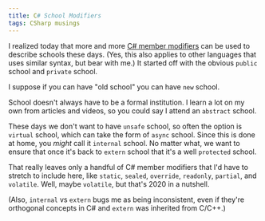 ```yaml
---
title: C# School Modifiers
tags: CSharp musings
---
```


I realized today that more and more [C# member modifiers](https://docs.microsoft.com/en-us/dotnet/csharp/language-reference/keywords/) can be used to describe schools these days. (Yes, this also applies to other languages that uses similar syntax, but bear with me.) It started off with the obvious `public` school and `private` school.

<!--more-->

I suppose if you can have "old school" you can have `new` school.

School doesn't always have to be a formal institution. I learn a lot on my own from articles and videos, so you could say I attend an `abstract` school.

These days we don't want to have `unsafe` school, so often the option is `virtual` school, which can take the form of `async` school. Since this is done at home, you *might* call it `internal` school. No matter what, we want to ensure that once it's back to `extern` school that it's a well `protected` school.

That really leaves only a handful of C# member modifiers that I'd have to stretch to include here, like `static`, `sealed`, `override`, `readonly`, `partial`, and `volatile`. Well, maybe `volatile`, but that's 2020 in a nutshell.

(Also, `internal` vs `extern` bugs me as being inconsistent, even if they're orthogonal concepts in C# and `extern` was inherited from C/C++.)
